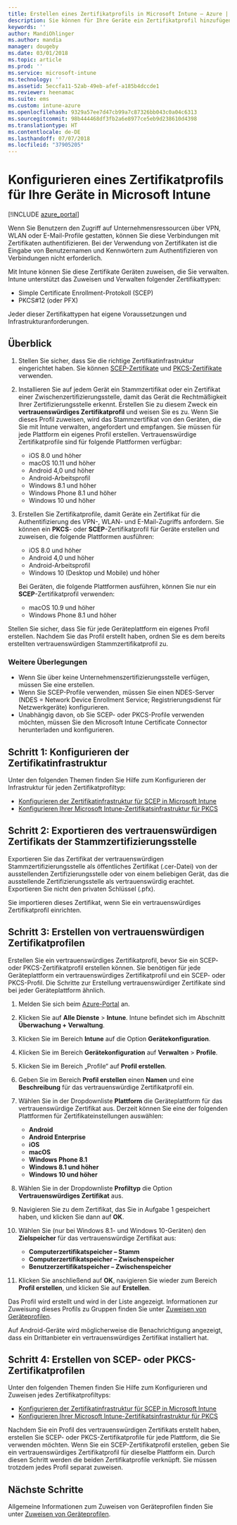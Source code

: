 ```yaml
---
title: Erstellen eines Zertifikatprofils in Microsoft Intune – Azure | Microsoft-Dokumentation
description: Sie können für Ihre Geräte ein Zertifikatprofil hinzufügen oder erstellen, indem Sie eine SCEP- oder PKCS-Zertifikatumgebung konfigurieren, das öffentliche Zertifikat exportieren, das Profil im Azure-Portal erstellen und anschließend den Zertifikatprofilen in Microsoft Intune im Azure-Portal SCEP oder PKCS zuweisen
keywords: ''
author: MandiOhlinger
ms.author: mandia
manager: dougeby
ms.date: 03/01/2018
ms.topic: article
ms.prod: ''
ms.service: microsoft-intune
ms.technology: ''
ms.assetid: 5eccfa11-52ab-49eb-afef-a185b4dccde1
ms.reviewer: heenamac
ms.suite: ems
ms.custom: intune-azure
ms.openlocfilehash: 9329a57ee7d47cb99a7c87326bb043c0a04c6313
ms.sourcegitcommit: 98b444468df3fb2a6e8977ce5eb9d238610d4398
ms.translationtype: HT
ms.contentlocale: de-DE
ms.lasthandoff: 07/07/2018
ms.locfileid: "37905205"
---
```

# <a name="configure-a-certificate-profile-for-your-devices-in-microsoft-intune"></a>Konfigurieren eines Zertifikatprofils für Ihre Geräte in Microsoft Intune

[!INCLUDE [azure_portal](./includes/azure_portal.md)]

Wenn Sie Benutzern den Zugriff auf Unternehmensressourcen über VPN, WLAN oder E-Mail-Profile gestatten, können Sie diese Verbindungen mit Zertifikaten authentifizieren. Bei der Verwendung von Zertifikaten ist die Eingabe von Benutzernamen und Kennwörtern zum Authentifizieren von Verbindungen nicht erforderlich.

Mit Intune können Sie diese Zertifikate Geräten zuweisen, die Sie verwalten. Intune unterstützt das Zuweisen und Verwalten folgender Zertifikattypen:

- Simple Certificate Enrollment-Protokoll (SCEP)
- PKCS#12 (oder PFX)

Jeder dieser Zertifikattypen hat eigene Voraussetzungen und Infrastrukturanforderungen.

## <a name="overview"></a>Überblick

1. Stellen Sie sicher, dass Sie die richtige Zertifikatinfrastruktur eingerichtet haben. Sie können [SCEP-Zertifikate](certificates-scep-configure.md) und [PKCS-Zertifikate](certficates-pfx-configure.md) verwenden.

2. Installieren Sie auf jedem Gerät ein Stammzertifikat oder ein Zertifikat einer Zwischenzertifizierungsstelle, damit das Gerät die Rechtmäßigkeit Ihrer Zertifizierungsstelle erkennt. Erstellen Sie zu diesem Zweck ein **vertrauenswürdiges Zertifikatprofil** und weisen Sie es zu. Wenn Sie dieses Profil zuweisen, wird das Stammzertifikat von den Geräten, die Sie mit Intune verwalten, angefordert und empfangen. Sie müssen für jede Plattform ein eigenes Profil erstellen. Vertrauenswürdige Zertifikatprofile sind für folgende Plattformen verfügbar:

    - iOS 8.0 und höher
    - macOS 10.11 und höher
    - Android 4,0 und höher
    - Android-Arbeitsprofil
    - Windows 8.1 und höher
    - Windows Phone 8.1 und höher
    - Windows 10 und höher

3. Erstellen Sie Zertifikatprofile, damit Geräte ein Zertifikat für die Authentifizierung des VPN-, WLAN- und E-Mail-Zugriffs anfordern. Sie können ein **PKCS**- oder **SCEP**-Zertifikatprofil für Geräte erstellen und zuweisen, die folgende Plattformen ausführen:

   - iOS 8.0 und höher
   - Android 4,0 und höher
   - Android-Arbeitsprofil
   - Windows 10 (Desktop und Mobile) und höher

   Bei Geräten, die folgende Plattformen ausführen, können Sie nur ein **SCEP**-Zertifikatprofil verwenden:

   - macOS 10.9 und höher
   - Windows Phone 8.1 und höher

Stellen Sie sicher, dass Sie für jede Geräteplattform ein eigenes Profil erstellen. Nachdem Sie das Profil erstellt haben, ordnen Sie es dem bereits erstellten vertrauenswürdigen Stammzertifikatprofil zu.

### <a name="further-considerations"></a>Weitere Überlegungen

- Wenn Sie über keine Unternehmenszertifizierungsstelle verfügen, müssen Sie eine erstellen.
- Wenn Sie SCEP-Profile verwenden, müssen Sie einen NDES-Server (NDES = Network Device Enrollment Service; Registrierungsdienst für Netzwerkgeräte) konfigurieren.
- Unabhängig davon, ob Sie SCEP- oder PKCS-Profile verwenden möchten, müssen Sie den Microsoft Intune Certificate Connector herunterladen und konfigurieren.


## <a name="step-1-configure-your-certificate-infrastructure"></a>Schritt 1: Konfigurieren der Zertifikatinfrastruktur

Unter den folgenden Themen finden Sie Hilfe zum Konfigurieren der Infrastruktur für jeden Zertifikatprofiltyp:

- [Konfigurieren der Zertifikatinfrastruktur für SCEP in Microsoft Intune](certificates-scep-configure.md)
- [Konfigurieren Ihrer Microsoft Intune-Zertifikatsinfrastruktur für PKCS](certficates-pfx-configure.md)


## <a name="step-2-export-your-trusted-root-ca-certificate"></a>Schritt 2: Exportieren des vertrauenswürdigen Zertifikats der Stammzertifizierungsstelle

Exportieren Sie das Zertifikat der vertrauenswürdigen Stammzertifizierungsstelle als öffentliches Zertifikat (.cer-Datei) von der ausstellenden Zertifizierungsstelle oder von einem beliebigen Gerät, das die ausstellende Zertifizierungsstelle als vertrauenswürdig erachtet. Exportieren Sie nicht den privaten Schlüssel (.pfx).

Sie importieren dieses Zertifikat, wenn Sie ein vertrauenswürdiges Zertifikatprofil einrichten.

## <a name="step-3-create-trusted-certificate-profiles"></a>Schritt 3: Erstellen von vertrauenswürdigen Zertifikatprofilen
Erstellen Sie ein vertrauenswürdiges Zertifikatprofil, bevor Sie ein SCEP- oder PKCS-Zertifikatprofil erstellen können. Sie benötigen für jede Geräteplattform ein vertrauenswürdiges Zertifikatprofil und ein SCEP- oder PKCS-Profil. Die Schritte zur Erstellung vertrauenswürdiger Zertifikate sind bei jeder Geräteplattform ähnlich.

1. Melden Sie sich beim [Azure-Portal](https://portal.azure.com) an.
2. Klicken Sie auf **Alle Dienste** > **Intune**. Intune befindet sich im Abschnitt **Überwachung + Verwaltung**.
3. Klicken Sie im Bereich **Intune** auf die Option **Gerätekonfiguration**.
2. Klicken Sie im Bereich **Gerätekonfiguration** auf **Verwalten** > **Profile**.
3. Klicken Sie im Bereich „Profile“ auf **Profil erstellen**.
4. Geben Sie im Bereich **Profil erstellen** einen **Namen** und eine **Beschreibung** für das vertrauenswürdige Zertifikatprofil ein.
5. Wählen Sie in der Dropdownliste **Plattform** die Geräteplattform für das vertrauenswürdige Zertifikat aus. Derzeit können Sie eine der folgenden Plattformen für Zertifikateinstellungen auswählen:

    - **Android**
    - **Android Enterprise**
    - **iOS**
    - **macOS**
    - **Windows Phone 8.1**
    - **Windows 8.1 und höher**
    - **Windows 10 und höher**

6. Wählen Sie in der Dropdownliste **Profiltyp** die Option **Vertrauenswürdiges Zertifikat** aus.
7. Navigieren Sie zu dem Zertifikat, das Sie in Aufgabe 1 gespeichert haben, und klicken Sie dann auf **OK**.
8. Wählen Sie (nur bei Windows 8.1- und Windows 10-Geräten) den **Zielspeicher** für das vertrauenswürdige Zertifikat aus:
    - **Computerzertifikatspeicher – Stamm**
    - **Computerzertifikatspeicher – Zwischenspeicher**
    - **Benutzerzertifikatspeicher – Zwischenspeicher**
8. Klicken Sie anschließend auf **OK**, navigieren Sie wieder zum Bereich **Profil erstellen**, und klicken Sie auf **Erstellen**.

Das Profil wird erstellt und wird in der Liste angezeigt. Informationen zur Zuweisung dieses Profils zu Gruppen finden Sie unter [Zuweisen von Geräteprofilen](device-profile-assign.md).

Auf Android-Geräte wird möglicherweise die Benachrichtigung angezeigt, dass ein Drittanbieter ein vertrauenswürdiges Zertifikat installiert hat.

## <a name="step-4-create-scep-or-pkcs-certificate-profiles"></a>Schritt 4: Erstellen von SCEP- oder PKCS-Zertifikatprofilen

Unter den folgenden Themen finden Sie Hilfe zum Konfigurieren und Zuweisen jedes Zertifikatprofiltyps:

- [Konfigurieren der Zertifikatinfrastruktur für SCEP in Microsoft Intune](certificates-scep-configure.md)
- [Konfigurieren Ihrer Microsoft Intune-Zertifikatsinfrastruktur für PKCS](certficates-pfx-configure.md)

Nachdem Sie ein Profil des vertrauenswürdigen Zertifikats erstellt haben, erstellen Sie SCEP- oder PKCS-Zertifikatprofile für jede Plattform, die Sie verwenden möchten. Wenn Sie ein SCEP-Zertifikatprofil erstellen, geben Sie ein vertrauenswürdiges Zertifikatprofil für dieselbe Plattform ein. Durch diesen Schritt werden die beiden Zertifikatprofile verknüpft. Sie müssen trotzdem jedes Profil separat zuweisen.

## <a name="next-steps"></a>Nächste Schritte
Allgemeine Informationen zum Zuweisen von Geräteprofilen finden Sie unter [Zuweisen von Geräteprofilen](device-profile-assign.md).
